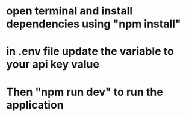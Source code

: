 # open terminal and install dependencies using "npm install"
# in .env file update the variable to your api key value
# Then "npm run dev" to run the application
